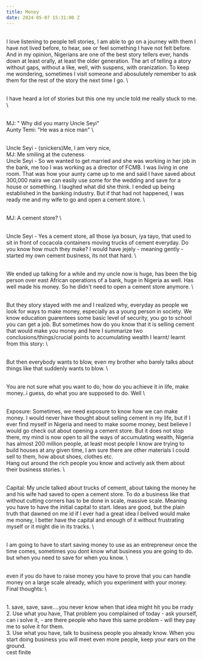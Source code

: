 ```yaml
---
title: Money
date: 2024-05-07 15:31:00 Z
---
```



\
I love listening to people tell stories, I am able to go on a journey with them I have not lived before, to hear, see or feel something I have not felt  before. And in my opinion, Nigerians are one of the best story tellers ever, hands down at least orally, at least the older generation. The art of telling a atory without gaps, without a like, well, with suspens, with oranization. To keep me wondering, sometimes I visit someone and abosulutely remember to ask them for the rest of the story the next time I go. 
\

\
I have heard a lot of stories but this one my uncle told me really stuck to me. 
\

\
MJ: " Why did you marry Uncle Seyi"
\
Aunty Temi: "He was a nice man"
\

\
Uncle Seyi - (snickers)Me, I am very nice, 
\
MJ: Me smiling at the cuteness
\
Uncle Seyi - So we wanted to get married and she was working in her job in the bank, me too I was working as a director of FCMB. I was living in one room. That was how your aunty came up to me and said I have saved about 300,000 naira we can easily use some for the wedding and save for a house or something. I laughed what did she think. I ended up being established in the banking industry. But if that had not happened, I was ready me and my wife to go and open a cement store.
\

\
MJ: A cement store? 
\

\
Uncle Seyi - Yes a cement store, all those iya bosun, iya tayo, that used to sit in front of cocacola containers moving trucks of cement everyday. Do you know how much they make? I would have jejely - meaning gently -started my own cement business, its not that hard.
\

\
We ended up talking for a while and my uncle now is huge, has been the big person over east African operations of a bank, huge in Nigeria as well. Has well made his money. So he didn't need to open a cement store anymore. 
\

\
But they story stayed with me and I realized why, everyday as people we look for ways to make money, especially as a young person in society. We know education guarentees some basic level of security, you go to school you can get a job. But sometimes how do you know that it is selling cement that would make you money and here I summarize two conclusions/things/crucial points to accumulating wealth I learnt/ learnt from this story:
\

\
 But then everybody wants to blow, even my brother who barely talks about things like that suddenly wants to blow. 
\

\
You are not sure what you want to do, how do you achieve it in life, make money..i guess, do what you are supposed to do. Well
\

\
Exposure: Sometimes, we need exposure to know how we can make money. I would never have thought about selling cement in my life, but if I ever find myself in Nigeria and need to make soome money, best believe I would go check out about opening a cement store. But it does not stop there, my mind is now open to all the ways of accumulating wealth, Nigeria has almost 200 million people, at least most people I know are trying to build houses at any given time, I am sure there are other materials I could sell to them, how about shoes, clothes etc.
\
Hang out around the rich people you know and actively ask them about their business stories.
\

\
Capital: My uncle talked about trucks of cement, about taking the money he and his wife had saved to open a cement store. To do a business like that without cutting corners has to be done in scale, massive scale. Meaning you have to have the initial capital to start. Ideas are good, but the plain truth that dawned on me id if I ever had a great idea I belived would make me money, I better have the capital and enough of it without frustrating myself or it might die in its tracks. 
\

\
I am going to have to start saving money to use as an entrepreneur once the time comes, sometimes you dont know what business you are going to do. but when you need to save for when you know.
\

\
even if you do have to raise money you have to prove that you can handle money on a large scale already, which you experiment with your money.
\
Final thoughts: 
\

\
1\. save, save, save....you never know when that idea might hit you be rrady
\
2\. Use what you have, That problem you complained of today - ask yourself, can i solve it,  - are there people who have this same problem - will they pay me to solve it for them. 
\
3\. Use what you have, talk to business people you already know. When you start doing business you will meet even more people, keep your ears on the ground.
\
cest finite
